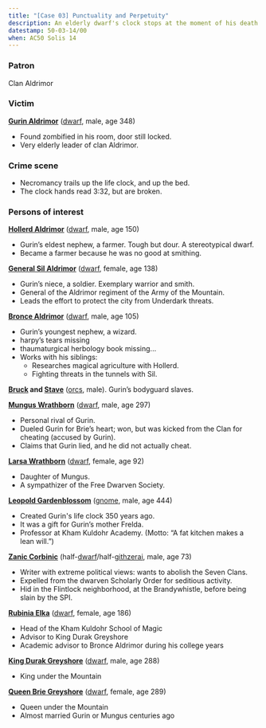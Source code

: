 ```yaml
---
title: "[Case 03] Punctuality and Perpetuity"
description: An elderly dwarf's clock stops at the moment of his death. But something is not quite right...
datestamp: 50-03-14/00
when: AC50 Solis 14
---
```


### Patron

Clan Aldrimor

### Victim

**[Gurin Aldrimor](../dossiers/gurin-aldrimor)** ([dwarf](../creatures/dwarves), male, age 348)
* Found zombified in his room, door still locked.
* Very elderly leader of clan Aldrimor.

### Crime scene

* Necromancy trails up the life clock, and up the bed.
* The clock hands read 3:32, but are broken.

### Persons of interest

**[Hollerd Aldrimor](../dossiers/hollerd-aldrimor)** ([dwarf](../creatures/dwarves), male, age 150)
* Gurin’s eldest nephew, a farmer. Tough but dour. A stereotypical dwarf.
* Became a farmer because he was no good at smithing.

**[General Sil Aldrimor](../dossiers/sil-aldrimor)** ([dwarf](../creatures/dwarves), female, age 138)
* Gurin’s niece, a soldier. Exemplary warrior and smith.
* General of the Aldrimor regiment of the Army of the Mountain.
* Leads the effort to protect the city from Underdark threats.

**[Bronce Aldrimor](../dossiers/bronce-aldrimor)** ([dwarf](../creatures/dwarves), male, age 105)
* Gurin’s youngest nephew, a wizard.
* harpy’s tears missing
* thaumaturgical herbology book missing...
* Works with his siblings:
  * Researches magical agriculture with Hollerd.
  * Fighting threats in the tunnels with Sil.

**[Bruck](../dossiers/bruck) and [Stave](../dossiers/stave)** ([orcs](../creatures/orcs), male). Gurin’s bodyguard slaves.

**[Mungus Wrathborn](../dossiers/mungus-wrathborn)** ([dwarf](../creatures/dwarves), male, age 297)
* Personal rival of Gurin.
* Dueled Gurin for Brie’s heart; won, but was kicked from the Clan for cheating (accused by Gurin).
* Claims that Gurin lied, and he did not actually cheat.

**[Larsa Wrathborn](../dossiers/larsa-wrathborn)** ([dwarf](../creatures/dwarves), female, age 92)
* Daughter of Mungus.
* A sympathizer of the Free Dwarven Society.

**[Leopold Gardenblossom](../dossiers/leopold-gardenblossom)** ([gnome](../creatures/gnomes), male, age 444)
* Created Gurin's life clock 350 years ago.
* It was a gift for Gurin’s mother Frelda.
* Professor at Kham Kuldohr Academy. (Motto: “A fat kitchen makes a lean will.”)

**[Zanic Corbinic](../dossiers/zanic-corbinic)** (half-[dwarf](../creatures/dwarves)/half-[githzerai](../creatures/githzerai), male, age 73)
* Writer with extreme political views: wants to abolish the Seven Clans.
* Expelled from the dwarven Scholarly Order for seditious activity.
* Hid in the Flintlock neighborhood, at the Brandywhistle, before being slain by the SPI.

**[Rubinia Elka](../dossiers/rubinia-elka)** ([dwarf](../creatures/dwarves), female, age 186)
* Head of the Kham Kuldohr School of Magic
* Advisor to King Durak Greyshore
* Academic advisor to Bronce Aldrimor during his college years

**[King Durak Greyshore](../dossiers/durak-greyshore)** ([dwarf](../creatures/dwarves), male, age 288)
* King under the Mountain

**[Queen Brie Greyshore](../dossiers/brie-fireforge)** ([dwarf](../creatures/dwarves), female, age 289)
* Queen under the Mountain
* Almost married Gurin or Mungus centuries ago
